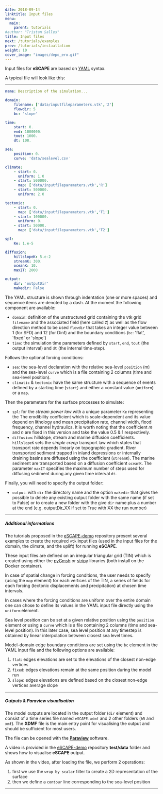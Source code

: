 ```yaml
---
date: 2018-09-14
linktitle: Input files
menu:
  main:
    parent: tutorials
#author: "Tristan Salles"
title: Input files
next: /tutorials/examples
prev: /tutorials/instaallation
weight: 10
cover_image: "images/depo_ero.gif"
---
```


Input files for **eSCAPE** are based on [YAML](https://circleci.com/blog/what-is-yaml-a-beginner-s-guide/) syntax.

A typical file will look like this:

***

```YAML
name: Description of the simulation...

domain:
    filename: ['data/inputfileparameters.vtk','Z']
    flowdir: 5
    bc: 'slope'

time:
    start: 0.
    end: 1000000.
    tout: 1000.
    dt: 100.

sea:
    position: 0.
    curve: 'data/sealevel.csv'

climate:
    - start: 0.
      uniform: 1.0
    - start: 500000.
      map: ['data/inputfileparameters.vtk','R']
    - start: 500000.
      uniform: 2.0

tectonic:
    - start: 0.
      map: ['data/inputfileparameters.vtk','T1']
    - start: 100000.
      uniform: 0.
    - start: 50000.
      map: ['data/inputfileparameters.vtk','T2']

spl:
    Ke: 1.e-5

diffusion:
    hillslopeK: 5.e-2
    streamK: 300.
    oceanK: 10.
    maxIT: 2000

output:
    dir: 'outputDir'
    makedir: False

```

The YAML structure is shown through indentation (one or more spaces) and sequence items are denoted by a dash. At the moment the following component are available:

+ `domain`: definition of the unstructured grid containing the vtk grid `filename` and the associated field (here called `Z`) as well as the flow direction method to be used `flowdir` that takes an integer value between 1 (for SFD) and 12 (for Dinf) and the boundary conditions (`bc`: 'flat', 'fixed' or 'slope')
+ `time`: the simulation time parameters defined by `start`, `end`, `tout` (the output interval) and `dt` (the internal time-step).

Follows the optional forcing conditions:

+ `sea`: the sea-level declaration with the relative sea-level `position` (m) and the sea-level `curve` which is a file containing 2 columns (time and sea-level position).
+ `climatic` & `tectonic` have the same structure with a sequence of events defined by a starting time (`start`) and either a constant value (`uniform`) or a `map`.

Then the parameters for the surface processes to simulate:

+ `spl`: for the _stream power law_ with a unique parameter `Ke` representing the The erodibility coefficient which is scale-dependent and its value depend on lithology and mean precipitation rate, channel width, flood frequency, channel hydraulics. It is worth noting that the coefficient _m_ and _n_ are fixed in this version and take the value 0.5 & 1 respectively.
+ `diffusion`: hillslope, stream and marine diffusion coefficients. `hillslopeK` sets the _simple creep_ transport law which states that transport rate depends linearly on topographic gradient. River transported sediment trapped in inland depressions or  internally draining basins are diffused using the coefficient (`streamK`). The marine sediment are transported based on a diffusion coefficient `oceanK`. The parameter `maxIT` specifies the maximum number of steps used for diffusing sediment during any given time interval `dt`.

Finally, you will need to specify the output folder:

+ `output`: with `dir` the directory name and the option `makedir` that gives the possible to delete any existing output folder with the same name (if set to False) or to create a new folder with the give `dir` name plus a number at the end (e.g. outputDir_XX if set to True with XX the run number)

***

##### Additional informations

The tutorials proposed in the [eSCAPE-demo](https://github.com/Geodels/eSCAPE-demo) repository present several examples to create the required `vtk` input files (used in the input files for the domain, the climate, and the uplift) for running **eSCAPE**.   

These input files are defined on an irregular triangular grid (TIN) which is created using either the [pyGmsh](https://pypi.org/project/pygmsh/) or [stripy](https://pypi.org/project/stripy/) libraries (both install on the Docker container).

In case of spatial change in forcing conditions, the user needs to specify (using the `map` element) for each vertices of the TIN, a series of fields for each forcing (tectonic displacements and precipitation) at chosen time intervals.

In cases where the forcing conditions are uniform over the entire domain one can chose to define its values in the YAML input file directly using the `uniform` element.

Sea level position can be set at a given relative position using the `position` element or using a `curve` which is a file containing 2 columns (time and sea-level position). In this later case, sea level position at any timestep is obtained by linear interpolation between closest sea level times.  

Model-domain edge boundary conditions are set using the `bc` element in the YAML input file and the following options are available:

1. `flat`: edges elevations are set to the elevations of the closest non-edge vertices
2. `fixed`: edges elevations remain at the same position during the model run  
3. `slope`: edges elevations are defined based on the closest non-edge vertices average slope

***


##### Outputs & Paraview visualisation

The model outputs are located in the output folder (`dir` element) and consist of a time series file named `eSCAPE.xdmf` and 2 other folders (`h5` and `xmf`). The **XDMF** file is the main entry point for visualising the output and should be sufficient for most users.

The file can be opened with the [**Paraview**](https://www.paraview.org/download/) software.

A video is provided in the [eSCAPE-demo](https://github.com/Geodels/eSCAPE-demo) repository **test/data** folder and shows how to visualise **eSCAPE** output.

As shown in the video, after loading the file, we perform 2 operations:

1. first we use the `wrap by scalar` filter to create a 2D representation of the surface
2. then we define a `contour` line corresponding to the sea-level position

***
